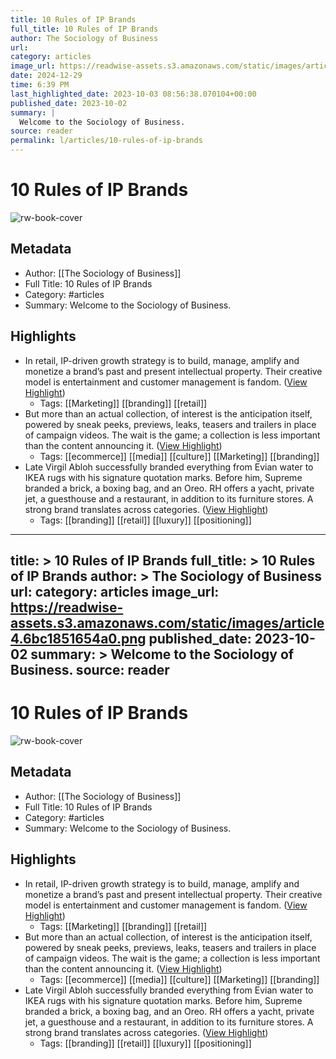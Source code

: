 ```yaml
---
title: 10 Rules of IP Brands
full_title: 10 Rules of IP Brands
author: The Sociology of Business
url: 
category: articles
image_url: https://readwise-assets.s3.amazonaws.com/static/images/article4.6bc1851654a0.png
date: 2024-12-29
time: 6:39 PM
last_highlighted_date: 2023-10-03 08:56:38.070104+00:00
published_date: 2023-10-02
summary: |
  Welcome to the Sociology of Business.
source: reader
permalink: l/articles/10-rules-of-ip-brands
---
```

# 10 Rules of IP Brands

![rw-book-cover](https://readwise-assets.s3.amazonaws.com/static/images/article4.6bc1851654a0.png)

## Metadata
- Author: [[The Sociology of Business]]
- Full Title: 10 Rules of IP Brands
- Category: #articles
- Summary: Welcome to the Sociology of Business.

## Highlights
- In retail, IP-driven growth strategy is to build, manage, amplify and monetize a brand’s past and present intellectual property. Their creative model is entertainment and customer management is fandom. ([View Highlight](https://read.readwise.io/read/01hbtbxxyen2b83byj3x3js0pz))
    - Tags: [[Marketing]] [[branding]] [[retail]] 
- But more than an actual collection, of interest is the anticipation itself, powered by sneak peeks, previews, leaks, teasers and trailers in place of campaign videos. The wait is the game; a collection is less important than the content announcing it. ([View Highlight](https://read.readwise.io/read/01hbtbz75ys3gd89ths1jxzap9))
    - Tags: [[ecommerce]] [[media]] [[culture]] [[Marketing]] [[branding]] 
- Late Virgil Abloh successfully branded everything from Evian water to IKEA rugs with his signature quotation marks. Before him, Supreme branded a brick, a boxing bag, and an Oreo. RH offers a yacht, private jet, a guesthouse and a restaurant, in addition to its furniture stores. A strong brand translates across categories. ([View Highlight](https://read.readwise.io/read/01hbtc1sw9rhtc2p8xkrpwgn3t))
    - Tags: [[branding]] [[retail]] [[luxury]] [[positioning]] 


---
title: >
  10 Rules of IP Brands
full_title: >
  10 Rules of IP Brands
author: >
  The Sociology of Business
url: 
category: articles
image_url: https://readwise-assets.s3.amazonaws.com/static/images/article4.6bc1851654a0.png
published_date: 2023-10-02
summary: >
  Welcome to the Sociology of Business.
source: reader
---
# 10 Rules of IP Brands

![rw-book-cover](https://readwise-assets.s3.amazonaws.com/static/images/article4.6bc1851654a0.png)

## Metadata
- Author: [[The Sociology of Business]]
- Full Title: 10 Rules of IP Brands
- Category: #articles
- Summary: Welcome to the Sociology of Business.

## Highlights
- In retail, IP-driven growth strategy is to build, manage, amplify and monetize a brand’s past and present intellectual property. Their creative model is entertainment and customer management is fandom. ([View Highlight](https://read.readwise.io/read/01hbtbxxyen2b83byj3x3js0pz))
    - Tags: [[Marketing]] [[branding]] [[retail]] 
- But more than an actual collection, of interest is the anticipation itself, powered by sneak peeks, previews, leaks, teasers and trailers in place of campaign videos. The wait is the game; a collection is less important than the content announcing it. ([View Highlight](https://read.readwise.io/read/01hbtbz75ys3gd89ths1jxzap9))
    - Tags: [[ecommerce]] [[media]] [[culture]] [[Marketing]] [[branding]] 
- Late Virgil Abloh successfully branded everything from Evian water to IKEA rugs with his signature quotation marks. Before him, Supreme branded a brick, a boxing bag, and an Oreo. RH offers a yacht, private jet, a guesthouse and a restaurant, in addition to its furniture stores. A strong brand translates across categories. ([View Highlight](https://read.readwise.io/read/01hbtc1sw9rhtc2p8xkrpwgn3t))
    - Tags: [[branding]] [[retail]] [[luxury]] [[positioning]] 


